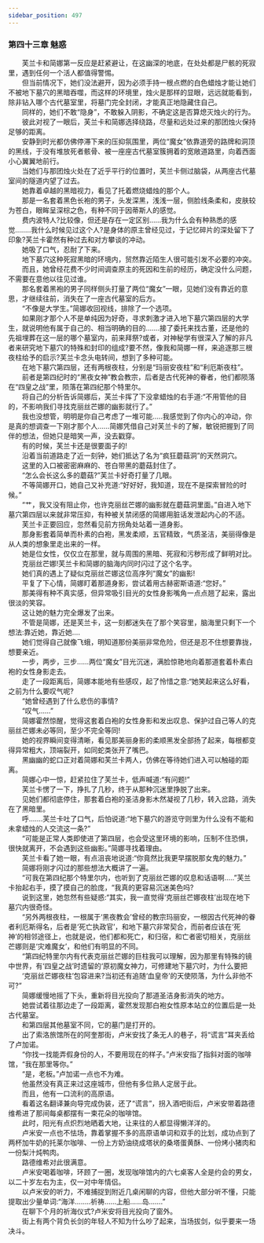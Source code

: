 ```yaml
---
sidebar_position: 497
---
```

### 第四十三章 魅惑  


　　芙兰卡和简娜第一反应是赶紧避让，在这幽深的地底，在处处都是尸骸的死寂里，遇到任何一个活人都值得警惕。  
　　但当前情况下，她们没法避开，因为必须手持一根点燃的白色蜡烛才能让她们不被地下墓穴的黑暗吞噬，而这样的环境里，烛火是那样的显眼，远远就能看到，除非钻入哪个古代墓室里，将墓门完全封闭，才能真正地隐藏住自己。  
　　同样的，她们不敢“隐身”，不敢躲入阴影，不确定这是否算熄灭烛火的行为。  
　　彼此对视了一眼后，芙兰卡和简娜选择绕路，尽量和远处过来的那团烛火保持足够的距离。  
　　安静到时光都仿佛停滞下来的压抑氛围里，两位“魔女”依靠道旁的路牌和洞顶的黑线，于没有堆放死者骸骨、被一座座古代墓室簇拥着的宽敞道路里，向着西面小心翼翼地前行。  
　　当她们与那团烛火处在了近乎平行的位置时，芙兰卡侧过脑袋，从两座古代墓室间的隧道内望了过去。  
　　她靠着卓越的黑暗视力，看见了托着燃烧蜡烛的那个人。  
　　那是一名套着黑色长袍的男子，头发深黑，浅浅一层，侧脸线条柔和，皮肤较为苍白，眼眸呈深棕之色，有种不同于因蒂斯人的感觉。  
　　费内波特人?比较像，但还是存在一定区别……我为什么会有种熟悉的感觉.…....我什么时候见过这个人?是身体的原主曾经见过，于记忆碎片的深处留下了印象?芙兰卡霍然有种过去和对方攀谈的冲动。  
　　她吸了口气，忍耐了下来。  
　　地下墓穴这种死寂黑暗的环境内，贸然靠近陌生人很可能引发不必要的冲突。  
　　而且，她曾经花费不少时间调查原主的死因和生前的经历，确定没什么问题，不需要在意他以往见过谁。  
　　那名套着黑袍的男子同样侧头打量了两位“魔女”一眼，见她们没有靠近的意思，才继续往前，消失在了一座古代墓室的后方。  
　　“不像是大学生。”简娜收回视线，排除了一个选项。  
　　如果刚才那个人不是单纯因为好奇，寻求刺激才进入地下墓穴第四层的大学生，就说明他有属于自己的、相当明确的目的.……接了委托来找古董，还是他的先祖埋葬在这一层的哪个墓室内，前来拜祭?或者，对神秘学有很深入了解的非凡者来研究地下墓穴的特殊和封印的组成?要不然，像我和简娜一样，来追逐那三根夜柱给予的启示?芙兰卡念头电转间，想到了多种可能。  
　　在地下墓穴第四层，还有两根夜柱，分别是“玛丽安夜柱”和“利厄斯夜柱”。  
　　前者是第四纪时的“黑夜女神”教会教宗，后者是古代死神的眷者，他们都陨落在“四皇之战”里，陨落在第四纪那个特里尔。  
　　将自己的分析告诉简娜后，芙兰卡挥了下没拿蜡烛的右手道:“不用管他的目的，不影响我们寻找克丽丝芒娜的幽影就行了。”  
　　我也没想管，明明是你自己考虑了一堆可能…..我感觉到了你内心的冲动，你是真的想调查一下刚才那个人……简娜凭借自己对芙兰卡的了解，敏锐把握到了同伴的想法，但她只是暗笑一声，没去戳穿。  
　　有的时候，芙兰卡还是很要面子的!  
　　沿着当前道路走了近一刻钟，她们抵达了名为“疯狂蘑菇洞”的天然洞穴。  
　　这里的入口被密密麻麻的、苍白带黑的蘑菇封住了。  
　　“怎么会长这么多的蘑菇?”芙兰卡好奇打量了几眼。  
　　不等简娜开口，她自己又补充道:“好好好，我知道，现在不是探索冒险的时候。”  
　　“艹，我又没有阻止你，也许克丽丝芒娜的幽影就在蘑菇洞里面。”自进入地下墓穴第四层以来就非常压抑，有种被关禁闭感的简娜用脏话发泄起内心的不适。  
　　芙兰卡正要回应，忽然看见前方拐角处站着一道身影。  
　　那身影套着简单而朴素的白袍，黑发柔顺，五官精致，气质圣洁，美丽得像是从人类的想象里走出来的一样。  
　　她是位女性，仅仅立在那里，就与周围的黑暗、死寂和污秽形成了鲜明对比。  
　　克丽丝芒娜!芙兰卡和简娜的脑海内同时闪过了这个名字。  
　　她们真的遇上了疑似克丽丝芒娜这位高序列“魔女”的幽影!  
　　平复了下心情，简娜盯着那道身影，尝试着用古赫密斯语道:“您好。”  
　　那美得有种不真实感，但异常吸引目光的女性身影嘴角一点点翘了起来，露出很淡的笑容。  
　　这让她的魅力完全爆发了出来。  
　　不管是简娜，还是芙兰卡，这一刻都迷失在了那个笑容里，脑海里只剩下一个想法:靠近她，靠近她....  
　　她们觉得自己就像飞蛾，明知道那份美丽非常危险，但还是忍不住想要靠拢，想要亲近。  
　　一步，两步，三步……两位“魔女”目光沉迷，满脸惊艳地向着那道套着朴素白袍的女性身影走去。  
　　走了一段距离后，简娜本能地有些感叹，起了怜惜之意:“她笑起来这么好看，之前为什么要叹气呢?  
　　“她曾经遇到了什么悲伤的事情?  
　　“叹气...…”  
　　简娜霍然惊醒，觉得这套着白袍的女性身影和发出叹息、保护过自己等人的克丽丝芒娜未必等同，至少不完全等同!  
　　她的视界瞬间变得清晰，看见那美丽身影的柔顺黑发全部扬了起来，每根都变得异常粗大，顶端裂开，如同蛇类张开了嘴巴。  
　　黑幽幽的蛇口正对着简娜和芙兰卡两人，仿佛在等待她们进入可以触碰的距离。  
　　简娜心中一惊，赶紧拉住了芙兰卡，低声喊道:“有问题!”  
　　芙兰卡愣了一下，挣扎了几秒，终于从那种沉迷里挣脱了出来。  
　　见她们都彻底停住，那套着白袍的圣洁身影木然凝视了几秒，转入岔路，消失在了黑暗里。  
　　呼...….芙兰卡吐了口气，后怕说道:“地下墓穴的游览守则里为什么没有不能和未拿蜡烛的人交流这一条?”  
　　“可能是正常人类即使进了第四层，也会受这里环境的影响，压制不住恐惧，很快就离开，不会遇到这些幽影。”简娜寻找着理由。  
　　芙兰卡看了她一眼，有点沮丧地说道:“你竟然比我更早摆脱那女鬼的魅力。”  
　　简娜将刚才闪过的那些想法大概讲了一遍。  
　　“可我在第四纪那个特里尔内，也听到了克丽丝芒娜的叹息和话语啊..…”芙兰卡抬起右手，摸了摸自己的脸庞，“我真的更容易沉迷美色吗?  
　　说到这里，她忽然有些疑惑:“其实，我一直觉得‘克丽丝芒娜夜柱’出现在地下墓穴内很奇怪。  
　　“另外两根夜柱，一根属于‘黑夜教会’曾经的教宗玛丽安，一根因古代死神的眷者利厄斯得名，后者是‘死亡执政官’，和地下墓穴非常契合，而前者应该在‘死神’的相邻途径上，也就是说，他们都和死亡，和归宿，和亡者密切相关，克丽丝芒娜则是‘灾难魔女’，和他们有明显的不同。  
　　“第四纪特里尔内有代表克丽丝芒娜的巨柱我可以理解，因为那里有特殊的镜中世界，有‘四皇之战’时遗留的‘原初魔女神力，可修建地下墓穴时，为什么要把  
　　‘克丽丝芒娜夜柱’包容进来?当初还有追随‘血皇帝’的天使陨落，为什么非他不可?”  
　　简娜缓慢地摇了下头，重新将目光投向了那道圣洁身影消失的地方。  
　　她尝试着往那边走了一段距离，霍然发现那白袍女性原本站立的位置后是一处古代墓室。  
　　和第四层其他墓室不同，它的墓门是打开的。  
　　出了索洛旅馆所在的阿奎那街，卢米安找了条无人的巷子，将“谎言”耳夹丢给了卢加诺。  
　　“你找一找能弄假身份的人，不要用现在的样子。”卢米安指了指斜对面的咖啡馆，“我在那里等你。”  
　　“是，老板。”卢加诺一点也不为难。  
　　他虽然没有真正来过这座城市，但他有多位熟人定居于此。  
　　而且，他有一口流利的高原语。  
　　看着这名翻译兼向导完成伪装，还了“谎言”，拐入酒吧街后，卢米安带着路德维希进了那间每桌都摆有一束花朵的咖啡馆。  
　　此时，阳光有点炽烈地晒着大地，让来往的人都显得懒洋洋的。  
　　卢米安一点也不怯场，靠着掌握不多的高原语单词和双手的比划，成功点到了两杯加牛奶的托莱尔咖啡、一份上方奶油绕成塔状的桑塔蛋黄酥、一份烤小猪肉和一份梨汁炖鸭肉。  
　　路德维希对此很满意。  
　　卢米安喝着咖啡，环顾了一圈，发现咖啡馆内的六七桌客人全是约会的男女，以二十岁左右为主，仅一对中年情侣。  
　　以卢米安的听力，不难捕捉到附近几桌闲聊的内容，但他大部分听不懂，只能提取出少量单词:“海洋….….祈祷......上船......岛...….”  
　　在聊下个月的祈海仪式?卢米安将目光投向了窗外。  
　　街上有两个背负长剑的年轻人不知为什么吵了起来，当场拔剑，似乎要来一场决斗。  
